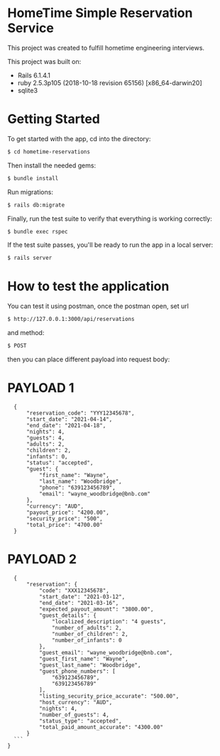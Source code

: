 # HomeTime Simple Reservation Service
   This project was created to fulfill hometime engineering interviews.
   
   This project was built on:
   * Rails 6.1.4.1
   * ruby 2.5.3p105 (2018-10-18 revision 65156) [x86_64-darwin20]
   * sqlite3
   
   # Getting Started
   To get started with the app, cd into the directory:
   ```sh
   $ cd hometime-reservations
   ```
  Then install the needed gems:
  ```sh
  $ bundle install
  ```
  Run migrations:
  ```sh
  $ rails db:migrate
  ```
  Finally, run the test suite to verify that everything is working correctly:
  ```sh
  $ bundle exec rspec
  ```
  If the test suite passes, you'll be ready to run the app in a local server:
  ```sh
  $ rails server
  ```

  # How to test the application
  You can test it using postman, once the postman open, set url
  ```sh
  $ http://127.0.0.1:3000/api/reservations
  ```
  and method: 
  ```sh
  $ POST
  ```
  then you can place different payload into request body:

  # PAYLOAD 1
  ```
    {
        "reservation_code": "YYY12345678",
        "start_date": "2021-04-14",
        "end_date": "2021-04-18",
        "nights": 4,
        "guests": 4,
        "adults": 2,
        "children": 2,
        "infants": 0,
        "status": "accepted",
        "guest": {
            "first_name": "Wayne",
            "last_name": "Woodbridge",
            "phone": "639123456789",
            "email": "wayne_woodbridge@bnb.com"
        },
        "currency": "AUD",
        "payout_price": "4200.00",
        "security_price": "500",
        "total_price": "4700.00"
    }
  ```

  # PAYLOAD 2
  ```
    {
        "reservation": {
            "code": "XXX12345678",
            "start_date": "2021-03-12",
            "end_date": "2021-03-16",
            "expected_payout_amount": "3800.00",
            "guest_details": {
                "localized_description": "4 guests",
                "number_of_adults": 2,
                "number_of_children": 2,
                "number_of_infants": 0
            },
            "guest_email": "wayne_woodbridge@bnb.com",
            "guest_first_name": "Wayne",
            "guest_last_name": "Woodbridge",
            "guest_phone_numbers": [
                "639123456789",
                "639123456789"
            ],
            "listing_security_price_accurate": "500.00",
            "host_currency": "AUD",
            "nights": 4,
            "number_of_guests": 4,
            "status_type": "accepted",
            "total_paid_amount_accurate": "4300.00"
        }
    ```
  }
